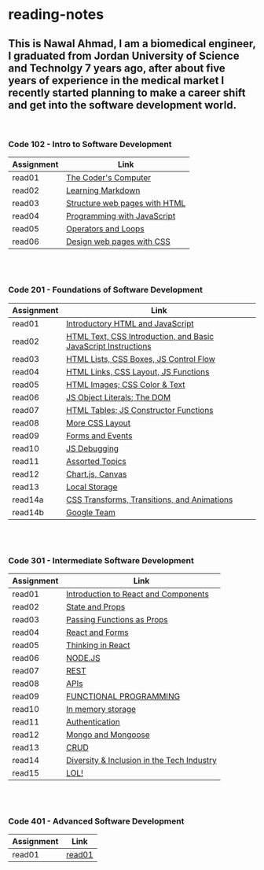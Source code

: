 # reading-notes

## This is Nawal Ahmad, I am a biomedical engineer, I graduated from Jordan University of Science and Technolgy 7 years ago, after about five years of experience in the medical market I recently started planning to make a career shift and get into the software development world.

<br />

### Code 102 - Intro to Software Development

| Assignment | Link                                           |
| ---------- | ---------------------------------------------- |
| read01     | [The Coder's Computer](102/read01.md)          |
| read02     | [Learning Markdown](102/read02.md)             |
| read03     | [Structure web pages with HTML](102/read03.md) |
| read04     | [Programming with JavaScript](102/read04.md)   |
| read05     | [Operators and Loops](102/read05.md)           |
| read06     | [Design web pages with CSS](102/read06.md)     |

<br />
<br />

### Code 201 - Foundations of Software Development

| Assignment | Link                                                                            |
| ---------- | ------------------------------------------------------------------------------- |
| read01     | [Introductory HTML and JavaScript](201/read01.md)                               |
| read02     | [HTML Text, CSS Introduction, and Basic JavaScript Instructions](201/read02.md) |
| read03     | [HTML Lists, CSS Boxes, JS Control Flow](201/read03.md)                         |
| read04     | [HTML Links, CSS Layout, JS Functions](201/read04.md)                           |
| read05     | [HTML Images; CSS Color & Text](201/read05.md)                                  |
| read06     | [JS Object Literals; The DOM](201/read06.md)                                    |
| read07     | [HTML Tables; JS Constructor Functions](201/read07.md)                          |
| read08     | [More CSS Layout](201/read08.md)                                                |
| read09     | [Forms and Events](201/read09.md)                                               |
| read10     | [JS Debugging](201/read10.md)                                                   |
| read11     | [Assorted Topics](201/read11.md)                                                |
| read12     | [Chart.js, Canvas](201/read12.md)                                               |
| read13     | [Local Storage](201/read13.md)                                                  |
| read14a    | [CSS Transforms, Transitions, and Animations](201/read14a.md)                   |
| read14b    | [Google Team](201/read14b.md)                                                   |

<br />
<br />

### Code 301 - Intermediate Software Development

| Assignment | Link                                                        |
| ---------- | ----------------------------------------------------------- |
| read01     | [Introduction to React and Components](301/read01.md)       |
| read02     | [State and Props](301/read02.md)                            |
| read03     | [Passing Functions as Props](301/read03.md)                 |
| read04     | [React and Forms](301/read04.md)                            |
| read05     | [Thinking in React](301/read05.md)                          |
| read06     | [NODE.JS](301/read06.md)                                    |
| read07     | [REST](301/read07.md)                                       |
| read08     | [APIs](301/read08.md)                                       |
| read09     | [FUNCTIONAL PROGRAMMING](301/read09.md)                     |
| read10     | [In memory storage](301/read10.md)                          |
| read11     | [Authentication](301/read11.md)                             |
| read12     | [Mongo and Mongoose](301/read12.md)                         |
| read13     | [CRUD](301/read13.md)                                       |
| read14     | [Diversity & Inclusion in the Tech Industry](301/read14.md) |
| read15     | [LOL!](301/read15.md)                                       |

<br />
<br />

### Code 401 - Advanced Software Development

| Assignment | Link                    |
| ---------- | ----------------------- |
| read01     | [read01](401/read01.md) |

<!--
| read02     | [](401/read02.md) |
| read03     | [](401/read03.md) |
| read04     | [](401/read04.md) |
| read05     | [](401/read05.md) |
| read06     | [](401/read06.md) |
| read07     | [](401/read07.md) |
| read08     | [](401/read08.md) |
| read09     | [](401/read09.md) |
| read10     | [](401/read10.md) |
| read11     | [](401/read11.md) |
| read12     | [](401/read12.md) |
| read13     | [](401/read13.md) |
| read14     | [](401/read14.md) |
| read15     | [](401/read15.md) |
| read16     | [](401/read16.md) |
| read17     | [](401/read17.md) |
| read18     | [](401/read18.md) |
| read19     | [](401/read19.md) |
| read20     | [](401/read20.md) |
| read21     | [](401/read21.md) |
| read22     | [](401/read22.md) |
| read23     | [](401/read23.md) |
| read24     | [](401/read24.md) |
| read25     | [](401/read25.md) |
| read26     | [](401/read26.md) |
| read27     | [](401/read27.md) |
| read28     | [](401/read28.md) |
| read29     | [](401/read29.md) |
| read30     | [](401/read30.md) |
| read31     | [](401/read31.md) |
| read32     | [](401/read32.md) |
| read33     | [](401/read33.md) |
| read34     | [](401/read34.md) |
| read35     | [](401/read35.md) |
| read36     | [](401/read36.md) |
| read37     | [](401/read37.md) |
| read38     | [](401/read38.md) |
| read39     | [](401/read39.md) |
| read40     | [](401/read40.md) |
| read41     | [](401/read41.md) |
| read42     | [](401/read42.md) |
| read43     | [](401/read43.md) |
| read44     | [](401/read44.md) |
-->
